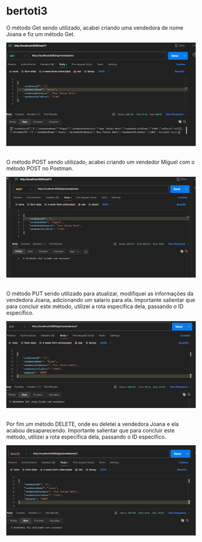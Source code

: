 # bertoti3
<p>O método Get sendo utilizado, acabei criando uma vendedora de nome Joana e fiz um método Get.</p>
<img src="MeuPrimeiroREST/Back-Postman/ImagensBertoti/MetodoGET.png">

<br>
<br>

<p>O método POST sendo utilizado, acabei criando um vendedor Miguel com o método POST no Postman.</p>
<img src="MeuPrimeiroREST/Back-Postman/ImagensBertoti/metodoPOST.png">

<br>
<br>

<p>O método PUT sendo utilizado para atualizar, modifiquei as informações da vendedora Joana, adicionando um salario para ela.
 Importante salientar que para concluir este método, utilizei a rota específica dela, passando o ID específico.</p>
<img src="MeuPrimeiroREST/Back-Postman/ImagensBertoti/MetodoPUT.png">

<br>
<br>

<p>Por fim um método DELETE, onde eu deletei a vendedora Joana e ela acabou desaparecendo.
Importante salientar que para concluir este método, utilizei a rota específica dela, passando o ID específico.</p>
<img src="MeuPrimeiroREST/Back-Postman/ImagensBertoti/metodoDELETE.png">

